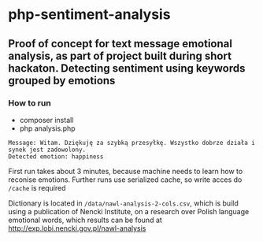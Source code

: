 # php-sentiment-analysis

## Proof of concept for text message emotional analysis, as part of project built during short hackaton. Detecting sentiment using keywords grouped by emotions

### How to run
* composer install
* php analysis.php

```
Message: Witam. Dziękuję za szybką przesyłkę. Wszystko dobrze działa i synek jest zadowolony.
Detected emotion: happiness
```

First run takes about 3 minutes, because machine needs to learn how to reconise emotions. Further runs use serialized cache, so write acces do `/cache` is required

Dictionary is located in `/data/nawl-analysis-2-cols.csv`, which is build using a publication of Nencki Institute, on a research over Polish language emotional words, which results can be found at http://exp.lobi.nencki.gov.pl/nawl-analysis 
